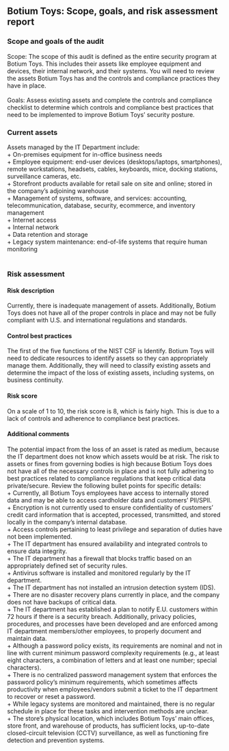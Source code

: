 <h2>Botium Toys: Scope, goals, and risk assessment report</h2>  

<h3>Scope and goals of the audit</h3><be>
Scope: The scope of this audit is defined as the entire security program at Botium Toys. This includes their assets like employee equipment and devices, their internal network, and their systems. You will need to review the assets Botium Toys has and the controls and compliance practices they have in place.
  <br>
  <br>
Goals: Assess existing assets and complete the controls and compliance checklist to determine which controls and compliance best practices that need to be implemented to  improve Botium Toys’ security posture.
<br>
<h3>Current assets</h3>
Assets managed by the IT Department include: <br>
+ On-premises equipment for in-office business needs <br>
+ Employee equipment: end-user devices (desktops/laptops, smartphones), remote workstations, headsets, cables, keyboards, mice, docking stations, surveillance cameras, etc. <br>
+ Storefront products available for retail sale on site and online; stored in the company’s adjoining warehouse <br>
+ Management of systems, software, and services: accounting, telecommunication, database, security, ecommerce, and inventory management <br>
+ Internet access <br>
+ Internal network <br>
+ Data retention and storage <br>
+ Legacy system maintenance: end-of-life systems that require human monitoring  
<br>
<br>
<h3>Risk assessment</h3>
<h4>Risk description</h4>
Currently, there is inadequate management of assets. Additionally, Botium Toys does not have all of the proper controls in place and may not be fully compliant with U.S. and international regulations and standards. 
<h4>Control best practices</h4>
The first of the five functions of the NIST CSF is Identify. Botium Toys will need to dedicate resources to identify assets so they can appropriately manage them. Additionally, they will need to classify existing assets and determine the impact of the loss of existing assets, including systems, on business continuity.
<h4>Risk score</h4>
On a scale of 1 to 10, the risk score is 8, which is fairly high. This is due to a lack of controls and adherence to compliance best practices.
<h4>Additional comments</h4>
The potential impact from the loss of an asset is rated as medium, because the IT department does not know which assets would be at risk. The risk to assets or fines from governing bodies is high because Botium Toys does not have all of the necessary controls in place and is not fully adhering to best practices related to compliance regulations that keep critical data private/secure. Review the following bullet points for specific details: <br>
+ Currently, all Botium Toys employees have access to internally stored data and may be able to access cardholder data and customers’ PII/SPII. <br>
+ Encryption is not currently used to ensure confidentiality of customers’ credit card information that is accepted, processed, transmitted, and stored locally in the company’s internal database. <br> 
+ Access controls pertaining to least privilege and separation of duties have not been implemented. <br>
+ The IT department has ensured availability and integrated controls to ensure data integrity. <br>
+ The IT department has a firewall that blocks traffic based on an appropriately defined set of security rules. <br>
+ Antivirus software is installed and monitored regularly by the IT department. <br>
+ The IT department has not installed an intrusion detection system (IDS). <br>
+ There are no disaster recovery plans currently in place, and the company does not have backups of critical data. <br> 
+ The IT department has established a plan to notify E.U. customers within 72 hours if there is a security breach. Additionally, privacy policies, procedures, and processes have been developed and are enforced among IT department members/other employees, to properly document and maintain data. <br>
+ Although a password policy exists, its requirements are nominal and not in line with current minimum password complexity requirements (e.g., at least eight characters, a combination of letters and at least one number; special characters). <br>
+ There is no centralized password management system that enforces the password policy’s minimum requirements, which sometimes affects productivity when employees/vendors submit a ticket to the IT department to recover or reset a password.<br> 
+ While legacy systems are monitored and maintained, there is no regular schedule in place for these tasks and intervention methods are unclear. <br>
+ The store’s physical location, which includes Botium Toys’ main offices, store front, and warehouse of products, has sufficient locks, up-to-date closed-circuit television (CCTV) surveillance, as well as functioning fire detection and prevention systems. <br>
